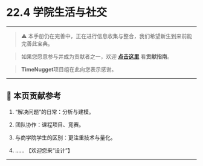 # 22.4 学院生活与社交

---

> ⚠️ 本手册仍在完善中，正在进行信息收集与整合，我们希望新生到来前能完善此宝典。  

> 如果您愿意参与并成为贡献者之一，欢迎 **[点击这里](/CONTRIBUTING.md)** 看**贡献指南**。

> **TimeNugget**项目组在此向您表示感谢。

---

## 📌 本页贡献参考

1. “解决问题”的日常：分析与建模。

2. 团队协作：课程项目、竞赛。

3. 与商学院学生的区别：更注重技术与量化。

4. ……  【欢迎您来“设计”】

---
